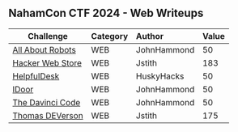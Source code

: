 ## NahamCon CTF 2024 - Web Writeups

Challenge | Category | Author | Value       
----------|:---------|:-----------|:-----------
[All About Robots](https://github.com/BaadMaro/CTF/tree/main/NahamCon%20CTF%202024/All%20About%20Robots) | WEB | JohnHammond | 50
[Hacker Web Store](https://github.com/BaadMaro/CTF/tree/main/NahamCon%20CTF%202024/Hacker%20Web%20Store) | WEB | Jstith | 183 
[HelpfulDesk](https://github.com/BaadMaro/CTF/tree/main/NahamCon%20CTF%202024/HelpfulDesk) | WEB | HuskyHacks | 50
[IDoor](https://github.com/BaadMaro/CTF/tree/main/NahamCon%20CTF%202024/IDoor) | WEB | JohnHammond | 50
[The Davinci Code](https://github.com/BaadMaro/CTF/tree/main/NahamCon%20CTF%202024/The%20Davinci%20Code) | WEB | JohnHammond | 50
[Thomas DEVerson](https://github.com/BaadMaro/CTF/tree/main/NahamCon%20CTF%202024/Thomas%20DEVerson) | WEB |Jstith | 175
